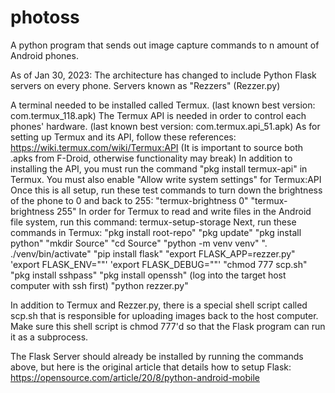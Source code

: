 # photoss
A python program that sends out image capture commands to n amount of Android phones.

As of Jan 30, 2023: The architecture has changed to include Python Flask servers on every phone.
Servers known as "Rezzers" (Rezzer.py)

A terminal needed to be installed called Termux. (last known best version: com.termux_118.apk)
The Termux API is needed in order to control each phones' hardware. (last known best version: com.termux.api_51.apk)
As for setting up Termux and its API, follow these references:
https://wiki.termux.com/wiki/Termux:API
(It is important to source both .apks from F-Droid, otherwise functionality may break)
In addition to installing the API, you must run the command "pkg install termux-api" in Termux.
You must also enable "Allow write system settings" for Termux:API
Once this is all setup, run these test commands to turn down the brightness of the phone to 0 and back to 255:
"termux-brightness 0"
"termux-brightness 255"
In order for Termux to read and write files in the Android file system, run this command: termux-setup-storage
Next, run these commands in Termux:
"pkg install root-repo"
"pkg update"
"pkg install python"
"mkdir Source"
"cd Source"
"python -m venv venv"
". ./venv/bin/activate"
"pip install flask"
"export FLASK_APP=rezzer.py"
'export FLASK_ENV=""'
'export FLASK_DEBUG=""'
"chmod 777 scp.sh"
"pkg install sshpass"
"pkg install openssh"
(log into the target host computer with ssh first)
"python rezzer.py"

In addition to Termux and Rezzer.py, there is a special shell script called scp.sh that is responsible for uploading images
back to the host computer. Make sure this shell script is chmod 777'd so that the Flask program can run it as a subprocess.

The Flask Server should already be installed by running the commands above, but here is the original article that details how to setup Flask:
https://opensource.com/article/20/8/python-android-mobile
